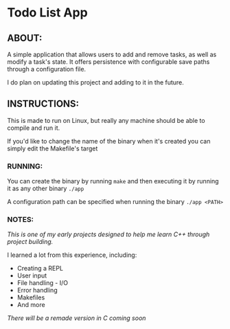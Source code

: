 # Todo List App

## ABOUT:
A simple application that allows users to add and remove tasks, as well as modify a task's state. It offers persistence with configurable save paths through a configuration file.

I do plan on updating this project and adding to it in the future.

## INSTRUCTIONS:
This is made to run on Linux, but really any machine should be able to compile and run it.

If you'd like to change the name of the binary when it's created you can simply edit the Makefile's target

### RUNNING:

You can create the binary by running `make` and then executing it by running it as any other binary
`./app`

A configuration path can be specified when running the binary
`./app <PATH>`


### NOTES:

*This is one of my early projects designed to help me learn C++ through project building.*

I learned a lot from this experience, including:
  - Creating a REPL
  - User input
  - File handling - I/O
  - Error handling
  - Makefiles
  - And more

*There will be a remade version in C coming soon*
